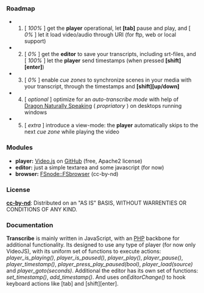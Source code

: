 ### Roadmap
- 1) [ *100%* ] get the **player** operational, let **[tab]** pause and play, and [ *0%* ] let it load video/audio through URI (for ftp, web or local support)
- 2) [ *0%* ] get the **editor** to save your transcripts, including srt-files, and [ *100%* ] let the **player** send timestamps (when pressed **[shift][enter]**)
- 3) [ *0%* ] enable *cue zones* to synchronize scenes in your media with your transcript, through the timestamps and **[shift][up/down]**
- 4) [ *optional* ] optimize for an *auto-transcribe mode* with help of [Dragon Naturally Speaking](http://www.nuance.com/dragon/) ( *propriatory* ) on desktops running windows
- 5) [ *extra* ] introduce a view-mode: the **player** automatically skips to the next *cue zone* while playing the video

### Modules
- **player:** [Video.js](http://www.videojs.com/) on [GitHub](https://github.com/videojs/) (free, Apache2 license)
- **editor:** just a simple textarea and some javascript (for now)
- **browser:** [FSnode::FSbrowser](https://github.com/sentfanwyaerda/FSnode) (cc-by-nd)

### License
**[cc-by-nd](http://creativecommons.org/licenses/by-nd/4.0/)**: Distributed on an "AS IS" BASIS, WITHOUT WARRENTIES OR CONDITIONS OF ANY KIND.

### Documentation
**Transcribe** is mainly written in JavaScript, with an [PHP](http://php.net/) backbone for additional functionality. Its designed to use any type of player (for now only VideoJS), with its uniform set of functions to execute actions: *player_is_playing()*, *player_is_paused()*, *player_play()*, *player_pause()*, *player_timestamp()*, *player_press_play_paused(bool)*, *player_load(source)* and *player_goto(seconds)*. Additional the editor has its own set of functions: *set_timestamp()*, *add_timestamp()*. And uses *onEditorChange()* to hook keyboard actions like [tab] and [shift][enter].
